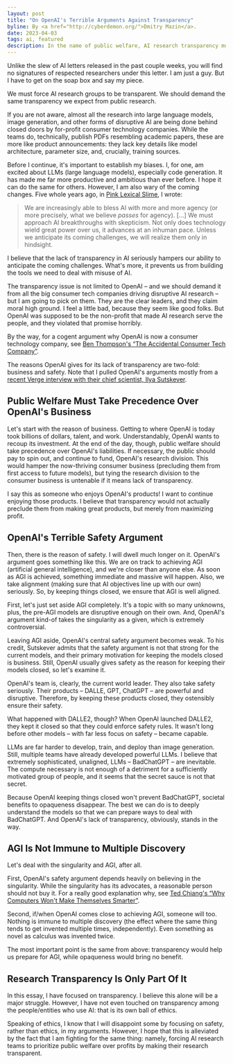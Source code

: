 ```yaml
---
layout: post
title: "On OpenAI's Terrible Arguments Against Transparency"
byline: By <a href="http://cyberdemon.org/">Dmitry Mazin</a>.
date: 2023-04-03
tags: ai, featured
description: In the name of public welfare, AI research transparency must take precedence over business interests and presumed safety concerns.
---
```

Unlike the slew of AI letters released in the past couple weeks, you will find no signatures of respected researchers under this letter. I am just a guy. But I have to get on the soap box and say my piece.

We must force AI research groups to be transparent. We should demand the same transparency we expect from public research.

If you are not aware, almost all the research into large language models, image generation, and other forms of disruptive AI are being done behind closed doors by for-profit consumer technology companies. While the teams do, technically, publish PDFs resembling academic papers, these are more like product announcements: they lack key details like model architecture, parameter size, and, crucially, training sources. 

Before I continue, it's important to establish my biases. I, for one, am excited about LLMs (large language models), especially code generation. It has made me far more productive and ambitious than ever before. I hope it can do the same for others. However, I am also wary of the coming changes. Five whole years ago, in [Pink Lexical Slime](/2017/12/12/pink-lexical-slime.html), I wrote: 
> We are increasingly able to bless AI with more and more agency (or more precisely, what we believe *passes* for agency). […] We must approach AI breakthroughs with skepticism. Not only does technology wield great power over us, it advances at an inhuman pace. Unless we anticipate its coming challenges, we will realize them only in hindsight.  

I believe that the lack of transparency in AI seriously hampers our ability to anticipate the coming challenges. What's more, it prevents us from building the tools we need to deal with misuse of AI.

The transparency issue is not limited to OpenAI – and we should demand it from all the big consumer tech companies driving disruptive AI research – but I am going to pick on them. They are the clear leaders, and they claim moral high ground. I feel a little bad, because they seem like good folks. But OpenAI was supposed to be the non-profit that made AI research serve the people, and they violated that promise horribly.

By the way, for a cogent argument why OpenAI is now a consumer technology company, see [Ben Thompson's “The Accidental Consumer Tech Company”](https://stratechery.com/2023/the-accidental-consumer-tech-company-chatgpt-meta-and-product-market-fit-aggregation-and-apis/).

The reasons OpenAI gives for its lack of transparency are two-fold: business and safety. Note that I pulled OpenAI's arguments mostly from a [recent Verge interview with their chief scientist, Ilya Sutskever](https://www.theverge.com/2023/3/15/23640180/openai-gpt-4-launch-closed-research-ilya-sutskever-interview).

## Public Welfare Must Take Precedence Over OpenAI's Business
Let's start with the reason of business. Getting to where OpenAI is today took billions of dollars, talent, and work. Understandably, OpenAI wants to recoup its investment. At the end of the day, though, public welfare should take precedence over OpenAI's liabilities. If necessary, the public should pay to spin out, and continue to fund, OpenAI's research division. This would hamper the now-thriving consumer business (precluding them from first access to future models), but tying the research division to the consumer business is untenable if it means lack of transparency.

I say this as someone who enjoys OpenAI's products! I want to continue enjoying those products. I believe that transparency would not actually preclude them from making great products, but merely from maximizing profit.

## OpenAI's Terrible Safety Argument
Then, there is the reason of safety. I will dwell much longer on it. OpenAI's argument goes something like this. We are on track to achieving AGI (artificial general intelligence), and we're closer than anyone else. As soon as AGI is achieved, something immediate and massive will happen. Also, we take alignment (making sure that AI objectives line up with our own) seriously. So, by keeping things closed, we ensure that AGI is well aligned.

First, let's just set aside AGI completely. It's a topic with so many unknowns, plus, the pre-AGI models are disruptive enough on their own. And, OpenAI's argument kind-of takes the singularity as a given, which is extremely controversial.

Leaving AGI aside, OpenAI's central safety argument becomes weak. To his credit, Sutskever admits that the safety argument is not that strong for the current models, and their primary motivation for keeping the models closed is business. Still, OpenAI usually gives safety as the reason for keeping their models closed, so let's examine it.

OpenAI's team is, clearly, the current world leader. They also take safety seriously. Their products – DALLE, GPT, ChatGPT – are powerful and disruptive. Therefore, by keeping these products closed, they ostensibly ensure their safety.

What happened with DALLE2, though? When OpenAI launched DALLE2, they kept it closed so that they could enforce safety rules. It wasn't long before other models – with far less focus on safety – became capable.

LLMs are far harder to develop, train, and deploy than image generation. Still, multiple teams have already developed powerful LLMs. I believe that extremely sophisticated, unaligned, LLMs – BadChatGPT – are inevitable. The compute necessary is not enough of a detriment for a sufficiently motivated group of people, and it seems that the secret sauce is not that secret.

Because OpenAI keeping things closed won't prevent BadChatGPT, societal benefits to opaqueness disappear. The best we can do is to deeply understand the models so that we can prepare ways to deal with BadChatGPT. And OpenAI's lack of transparency, obviously, stands in the way.

## AGI Is Not Immune to Multiple Discovery
Let's deal with the singularity and AGI, after all.

First, OpenAI's safety argument depends heavily on believing in the singularity. While the singularity has its advocates, a reasonable person should not buy it. For a really good explanation why, see [Ted Chiang's “Why Computers Won't Make Themselves Smarter”](https://www.newyorker.com/culture/annals-of-inquiry/why-computers-wont-make-themselves-smarter).

Second, if/when OpenAI comes close to achieving AGI, someone will too. Nothing is immune to multiple discovery (the effect where the same thing tends to get invented multiple times, independently). Even something as novel as calculus was invented twice.

The most important point is the same from above: transparency would help us prepare for AGI, while opaqueness would bring no benefit.

## Research Transparency Is Only Part Of It
In this essay, I have focused on transparency. I believe this alone will be a major struggle. However, I have not even touched on transparency among the people/entities who use AI: that is its own ball of ethics.

Speaking of ethics, I know that I will disappoint some by focusing on safety, rather than ethics, in my arguments. However, I hope that this is alleviated by the fact that I am fighting for the same thing: namely, forcing AI research teams to prioritize public welfare over profits by making their research transparent.
